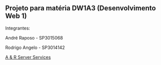 ## Projeto para matéria DW1A3 (Desenvolvimento Web 1)

Integrantes:

André Raposo - SP3015068

Rodrigo Angelo - SP3014142


[A & R Server Services](root/index.html)
